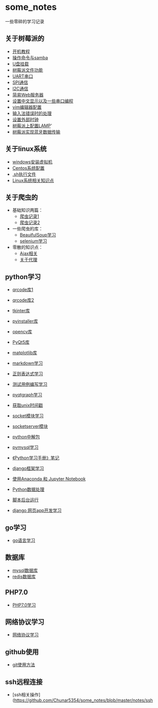 # some_notes

一些零碎的学习记录

## 关于树莓派的

- [开机教程](https://github.com/Chunar5354/some_notes/blob/master/notes/%E6%A0%91%E8%8E%93%E6%B4%BE%E4%B8%8A%E6%89%8B%E7%AC%94%E8%AE%B0.md)
- [操作命令与samba](https://github.com/Chunar5354/some_notes/blob/master/notes/9%E6%9C%889%E6%97%A5%E8%AE%B0%E5%BD%95.md)
- [U盘挂载](https://github.com/Chunar5354/some_notes/blob/master/notes/9%E6%9C%8812%E6%97%A5%E8%AE%B0%E5%BD%95.md)
- [树莓派文件功能](https://github.com/Chunar5354/some_notes/blob/master/notes/9%E6%9C%8813%E6%97%A5%E8%AE%B0%E5%BD%95.md)
- [UART串口](https://github.com/Chunar5354/some_notes/blob/master/notes/%E6%A0%91%E8%8E%93%E6%B4%BE%E4%B8%8A%E7%9A%84%E4%B8%B2%E8%A1%8C%E9%80%9A%E8%AE%AF.md)
- [SPI通信](https://github.com/Chunar5354/some_notes/blob/master/notes/SPI%E5%8D%8F%E8%AE%AE%E5%AD%A6%E4%B9%A0.md)
- [I2C通信](https://github.com/Chunar5354/some_notes/blob/master/notes/IIC%E5%8D%8F%E8%AE%AE%E5%AD%A6%E4%B9%A0.md)
- [简易Web服务器](https://github.com/Chunar5354/some_notes/blob/master/notes/%E6%A0%91%E8%8E%93%E6%B4%BE%E7%AE%80%E6%98%93web%E6%9C%8D%E5%8A%A1%E5%99%A8.md)
- [设置中文显示以及一些串口编程](https://github.com/Chunar5354/some_notes/blob/master/notes/3%E6%9C%8826%E6%97%A5%E8%AE%B0%E5%BD%95.md)
- [vim编辑器配置](https://github.com/Chunar5354/some_notes/blob/master/notes/vi%E7%BC%96%E8%BE%91%E5%99%A8%E9%85%8D%E7%BD%AE.md)
- [输入法错误时的处理](https://github.com/Chunar5354/some_notes/blob/master/notes/%E8%BE%93%E5%85%A5%E6%B3%95%E9%94%99%E8%AF%AF%E5%A4%84%E7%90%86%E6%96%B9%E6%B3%95.md)
- [设置外部时钟](https://github.com/Chunar5354/some_notes/blob/master/notes/%E8%AE%BE%E7%BD%AE%E5%A4%96%E9%83%A8%E6%97%B6%E9%92%9F.md)
- [树莓派上配置LAMP](https://github.com/Chunar5354/some_notes/blob/master/notes/%E6%A0%91%E8%8E%93%E6%B4%BE%E9%85%8D%E7%BD%AELAMP.md)'
- [树莓派实现蓝牙数据传输](https://github.com/Chunar5354/some_notes/blob/master/notes/RaspberryPi-Bluetooth.md)

## 关于linux系统

- [windows安装虚拟机](https://github.com/Chunar5354/some_notes/blob/master/notes/windows%E9%85%8D%E7%BD%AE%E8%99%9A%E6%8B%9F%E6%9C%BA.md)
- [Centos系统配置](https://github.com/Chunar5354/some_notes/blob/master/notes/Centos%E7%9B%B8%E5%85%B3%E9%85%8D%E7%BD%AE.md)
- [.sh执行文件](https://github.com/Chunar5354/some_notes/blob/master/notes/Linux%E4%B8%ADsh%E6%89%A7%E8%A1%8C%E6%96%87%E4%BB%B6.md)
- [Linux系统相关知识点](https://github.com/Chunar5354/some_notes/blob/master/notes/LinuxNotes.md)

## 关于爬虫的

- 基础知识两篇：
  - [爬虫记录1](https://github.com/Chunar5354/some_notes/blob/master/notes/%E7%88%AC%E8%99%AB%E8%AE%B0%E5%BD%951.md)
  - [爬虫记录2](https://github.com/Chunar5354/some_notes/blob/master/notes/%E7%88%AC%E8%99%AB%E8%AE%B0%E5%BD%952.md)
- 一些爬虫的库：
  - [BeauifulSoup学习](https://github.com/Chunar5354/some_notes/blob/master/notes/BeautifulSoup%E8%AE%B0%E5%BD%95.md)
  - [selenium学习](https://github.com/Chunar5354/some_notes/blob/master/notes/selenium.md)
- 零散的知识点：
  - [Ajax相关](https://github.com/Chunar5354/some_notes/blob/master/notes/9%E6%9C%8818%E6%97%A5%E8%AE%B0%E5%BD%95.md)
  - [关于代理](https://github.com/Chunar5354/some_notes/blob/master/notes/10%E6%9C%8815%E6%97%A5%E8%AE%B0%E5%BD%95.md)

## python学习

- [qrcode库1](https://github.com/Chunar5354/some_notes/blob/master/notes/10%E6%9C%8819%E6%97%A5%E8%AE%B0%E5%BD%95.md)
- [qrcode库2](https://github.com/Chunar5354/some_notes/blob/master/notes/10%E6%9C%8820%E6%97%A5%E8%AE%B0%E5%BD%95.md)
- [tkinter库](https://github.com/Chunar5354/some_notes/blob/master/notes/10%E6%9C%8822%E6%97%A5%E8%AE%B0%E5%BD%95.md)
- [pyinstaller库](https://github.com/Chunar5354/some_notes/blob/master/notes/10%E6%9C%8823%E6%97%A5%E8%AE%B0%E5%BD%95.md)
- [opencv库](https://github.com/Chunar5354/some_notes/tree/master/demos/opencv)
- [PyQt5库](https://github.com/Chunar5354/some_notes/blob/master/notes/pyqt%E5%AD%A6%E4%B9%A0%E8%AE%B0%E5%BD%95.md)
- [matplotlib库](https://github.com/Chunar5354/some_notes/blob/master/notes/matplotlib%E5%AD%A6%E4%B9%A0.md)
- [markdown学习](https://github.com/Chunar5354/some_notes/blob/master/notes/markdown%E7%AC%94%E8%AE%B0.md)
- [正则表达式学习](https://github.com/Chunar5354/some_notes/blob/master/notes/%E6%AD%A3%E5%88%99%E8%A1%A8%E8%BE%BE%E5%BC%8F.md)
- [测试用例编写学习](https://github.com/Chunar5354/some_notes/blob/master/notes/python%E8%87%AA%E5%8A%A8%E6%B5%8B%E8%AF%95%E7%AC%94%E8%AE%B0.md)

- [pyqtgraph学习](https://github.com/Chunar5354/some_notes/blob/master/notes/pyqtgraph%E4%BD%BF%E7%94%A8%E8%AE%B0%E5%BD%95.md)
- [获取unix时间戳](https://github.com/Chunar5354/some_notes/blob/master/notes/python%E8%8E%B7%E5%BE%97unix%E6%97%B6%E9%97%B4%E6%88%B3.md)
- [socket模块学习](https://github.com/Chunar5354/some_notes/blob/master/notes/socket%E6%A8%A1%E5%9D%97%E5%AD%A6%E4%B9%A0.md)
- [socketserver模块](https://github.com/Chunar5354/some_notes/blob/master/notes/socketserver%E6%A8%A1%E5%9D%97.md)
- [python中解包](https://github.com/Chunar5354/some_notes/blob/master/notes/python%E4%BC%98%E5%8C%96%E8%AF%AD%E6%B3%95%E7%9F%A5%E8%AF%86%E7%82%B9.md)
- [pymysql学习](https://github.com/Chunar5354/some_notes/tree/master/demos/pymysql)
- [《Python学习手册》笔记](https://github.com/Chunar5354/some_notes/tree/master/demos/Python_study)
- [django框架学习](https://github.com/Chunar5354/some_notes/tree/master/demos/django_study)
- [使用Anaconda 和 Jupyter Notebook](https://github.com/Chunar5354/some_notes/blob/master/notes/Anaconda%E4%BD%BF%E7%94%A8.md)
- [Python数据处理](https://github.com/Chunar5354/some_notes/blob/master/notes/Python%E5%8F%AF%E8%A7%86%E5%8C%96_%E6%95%B0%E6%8D%AE_%E5%9B%BE%E5%83%8F.md)
- [脚本后台运行](https://github.com/Chunar5354/some_notes/blob/master/notes/%E5%90%8E%E5%8F%B0%E8%BF%90%E8%A1%8CPython%E8%84%9A%E6%9C%AC.md)
- [django 网页app开发学习](https://github.com/Chunar5354/some_notes/blob/master/notes/Django%E4%BB%8E0%E5%BC%80%E5%8F%91%E4%B8%80%E4%B8%AA%E6%90%9C%E7%B4%A2%E7%BD%91%E9%A1%B5.md)

## go学习

- [go语言学习](https://github.com/Chunar5354/some_notes/tree/master/demos/go_study)

## 数据库

- [mysql数据库](https://github.com/Chunar5354/some_notes/blob/master/notes/mysql%E6%93%8D%E4%BD%9C.md)
- [redis数据库](https://github.com/Chunar5354/some_notes/blob/master/notes/redis%E6%95%B0%E6%8D%AE%E5%BA%93.md)

## PHP7.0

- [PHP7.0学习](https://github.com/Chunar5354/some_notes/tree/master/demos/php_study)

## 网络协议学习

- [网络协议学习](https://github.com/Chunar5354/some_notes/blob/master/notes/%E7%BD%91%E7%BB%9C%E5%8D%8F%E8%AE%AE%E5%AD%A6%E4%B9%A0.md)

## github使用

- [git使用方法](https://github.com/Chunar5354/some_notes/blob/master/notes/git%E4%BD%BF%E7%94%A8.md)

## ssh远程连接

- [ssh相关操作](https://github.com/Chunar5354/some_notes/blob/master/notes/ssh
